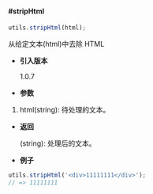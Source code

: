 #### #stripHtml

```javascript
utils.stripHtml(html);
```

从给定文本(html)中去除 HTML

- **引入版本**

    1.0.7

- **参数**

1. html(string): 待处理的文本。

- **返回**

    (string): 处理后的文本。

- **例子**

```javascript
utils.stripHtml('<div>11111111</div>');
// => 11111111
```
